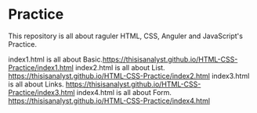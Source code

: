 # Practice

This repository is all about raguler HTML, CSS, Anguler and JavaScript's Practice.

index1.html is all about Basic.https://thisisanalyst.github.io/HTML-CSS-Practice/index1.html
index2.html is all about List. https://thisisanalyst.github.io/HTML-CSS-Practice/index2.html
index3.html is all about Links. https://thisisanalyst.github.io/HTML-CSS-Practice/index3.html
index4.html is all about Form. https://thisisanalyst.github.io/HTML-CSS-Practice/index4.html
